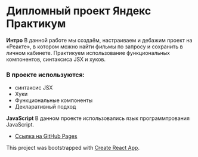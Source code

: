 # Дипломный проект Яндекс Практикум

**Интро**
В данной работе мы создаём, настраиваем и дебажим проект на «Реакте», в котором можно найти фильмы по запросу и сохранить в личном кабинете. 
Практикуем использование функциональных компонентов, синтаксиса JSX и хуков.


### В проекте используются:
* синтаксис JSX
* Хуки
* Функциональные компоненты
* Декларативный подход

**JavaScript**
 В данном проекте использовались язык программтрования JavaScript.
* [Ссылка на GitHub Pages](https://elenasviridova.github.io/movies-explorer-frontend/)


This project was bootstrapped with [Create React App](https://github.com/facebook/create-react-app).
